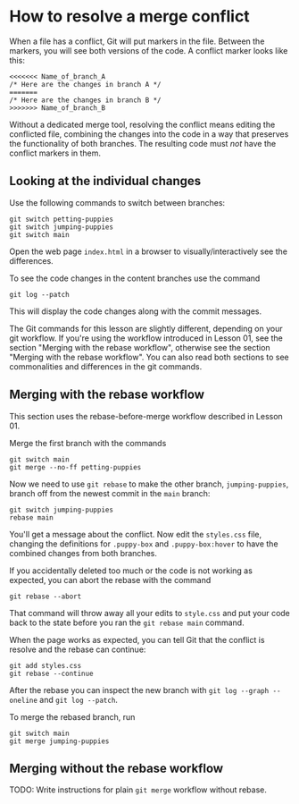 # How to resolve a merge conflict

When a file has a conflict, Git will put markers in the file. Between the
markers, you will see both versions of the code. A conflict marker looks
like this:

```
<<<<<<< Name_of_branch_A
/* Here are the changes in branch A */
=======
/* Here are the changes in branch B */
>>>>>>> Name_of_branch_B
```

Without a dedicated merge tool, resolving the conflict means editing the
conflicted file, combining the changes into the code in a way that
preserves the functionality of both branches. The resulting code must
*not* have the conflict markers in them.

## Looking at the individual changes

Use the following commands to switch between branches:

```
git switch petting-puppies
git switch jumping-puppies
git switch main
```

Open the web page `index.html` in a browser to visually/interactively see
the differences.

To see the code changes in the content branches use the command

```shell
git log --patch
```

This will display the code changes along with the commit messages.


The Git commands for this lesson are slightly different, depending on your
git workflow. If you're using the workflow introduced in Lesson 01, see
the section "Merging with the rebase workflow", otherwise see the section 
"Merging with the rebase workflow". You can also read both sections to see
commonalities and differences in the git commands.


## Merging with the rebase workflow

This section uses the rebase-before-merge workflow described in Lesson 01.

Merge the first branch with the commands

```shell
git switch main
git merge --no-ff petting-puppies
```

Now we need to use `git rebase` to make the other branch, `jumping-puppies`, branch off from the newest commit in the `main` branch:

```shell
git switch jumping-puppies
rebase main
```

You'll get a message about the conflict. Now edit the `styles.css` file,
changing the definitions for `.puppy-box` and `.puppy-box:hover` to have
the combined changes from both branches.

If you accidentally deleted too much or the code is not working as
expected, you can abort the rebase with the command

```shell
git rebase --abort
```

That command will throw away all your edits to `style.css` and put your
code back to the state before you ran the `git rebase main` command.

When the page works as expected, you can tell Git that the conflict is
resolve and the rebase can continue:

```shell
git add styles.css
git rebase --continue
```

After the rebase you can inspect the new branch with `git log --graph --oneline` and `git log --patch`.

To merge the rebased branch, run 


```shell
git switch main
git merge jumping-puppies
```

## Merging without the rebase workflow

TODO: Write instructions for plain `git merge` workflow without rebase.


